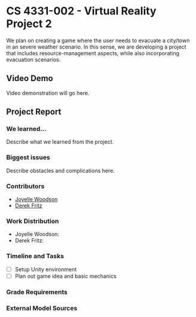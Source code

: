 # CS 4331-002 - Virtual Reality Project 2

We plan on creating a game where the user needs to evacuate a city/town in an severe weather scenario. In this sense, we are developing a project that includes resource-management aspects, while also incorporating evacuation scenarios.
 
## Video Demo
Video demonstration will go here.

## Project Report

### We learned...
Describe what we learned from the project.

### Biggest issues
Describe obstacles and complications here.
  
### Contributors
  - [Joyelle Woodson](https://github.com/joyellealina)
  - [Derek Fritz](https://github.com/defritz)

### Work Distribution
  - Joyelle Woodson:
  - Derek Fritz:
  
### Timeline and Tasks
- [ ] Setup Unity environment
- [ ] Plan out game idea and basic mechanics
  
 ### Grade Requirements
 
 ### External Model Sources

